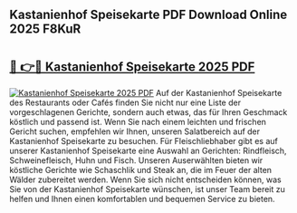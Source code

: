 ## Kastanienhof Speisekarte PDF Download Online 2025 F8KuR

# <h2><a href="http://gcbhz3w.nevu.top/?p=Kastanienhof+Speisekarte">🔗 👉🔴 Kastanienhof Speisekarte 2025 PDF</a></h2>

[![Kastanienhof Speisekarte 2025 PDF](https://i.imgur.com/dBaPXMq.png)](http://gcbhz3w.nevu.top/?p=Kastanienhof+Speisekarte)
Auf der Kastanienhof Speisekarte des Restaurants oder Cafés finden Sie nicht nur eine Liste der vorgeschlagenen Gerichte, sondern auch etwas, das für Ihren Geschmack köstlich und passend ist. Wenn Sie nach einem leichten und frischen Gericht suchen, empfehlen wir Ihnen, unseren Salatbereich auf der Kastanienhof Speisekarte zu besuchen. Für Fleischliebhaber gibt es auf unserer Kastanienhof Speisekarte eine Auswahl an Gerichten: Rindfleisch, Schweinefleisch, Huhn und Fisch. Unseren Auserwählten bieten wir köstliche Gerichte wie Schaschlik und Steak an, die im Feuer der alten Wälder zubereitet werden. Wenn Sie sich nicht entscheiden können, was Sie von der Kastanienhof Speisekarte wünschen, ist unser Team bereit zu helfen und Ihnen einen komfortablen und bequemen Service zu bieten.

